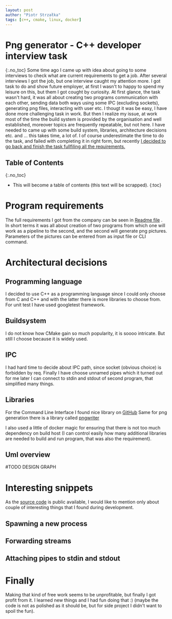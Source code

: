 ```yaml
---
layout: post
author: "Piotr Strzałka"
tags: [c++, cmake, linux, docker]
---
```

# Png generator - C++ developer interview task
{:.no_toc}
Some time ago I came up with idea about going to some interviews to check what are current requirements to get a job. After several interviews I got the job, but one interview caught my attention more. I got task to do and show future employer, at first I wasn't to happy to spend my leisure on this, but them I got cought by curiosity.
At first glance, the task wasn't hard, it was all about creating two programs communication with each other, sending data both ways using some IPC (excluding sockets), generating png files, interacting with user etc. I thougt it was be easy, I have done more challenging task in work. But then I realize my issue, at work most of the time the build system is provided by the organisation and well established, moreover topics are frequently repeatable, but not here. I have needed to came up with some build system, libraries, architecture decisions etc. and ... this takes time, a lot of. I of course underestimate the time to do the task, and failed with completing it in right form, but recently [I decided to go back and finish the task fullfiling all the requirements.](https://github.com/PiotrStrzalka/png_generator)

## Table of Contents
{:.no_toc}
* This will become a table of contents (this text will be scrapped).
{:toc}

# Program requirements
The full requirements I got from the company can be seen in [Readme file](https://github.com/PiotrStrzalka/png_generator#readme) .
In short terms it was all about creation of two programs from which one will work as a pipeline to the second, and the second will generate png pictures. Parameters of the pictures can be entered from as input file or CLI command.

# Architectural decisions

## Programming language 
I decided to use C++ as a programming language since I could only choose from C and C++ and with the latter there is more libraries to choose from. For unit test I have used googletest framework.

## Buildsystem
I do not know how CMake gain so much popularity, it is soooo intricate. But still I choose because it is widely used.  
## IPC
I had hard time to decide about IPC path, since socket (obvious choice) is forbidden by req. Finally I have choose unnamed pipes which it turned out for me later I can connect to stdin and stdout of second program, that simplified many things.

## Libraries
For the Command Line Interface I found nice library on [GitHub](https://github.com/daniele77/cli)
Same for png generation there is a library called [pngwriter](https://github.com/pngwriter/pngwriter)

I also used a little of docker magic for ensuring that there is not too much dependency on build host (I can control easily how many additional libraries are needed to build and run program, that was also the requirement).

## Uml overview
<span class="picture-missing">#TODO DESIGN GRAPH</span>


# Interesting snippets
As the [source code](https://github.com/PiotrStrzalka/png_generator) is public available, I would like to mention only about couple of interesting things that I found during development.

## Spawning a new process
## Forwarding streams

## Attaching pipes to stdin and stdout

# Finally
Making that kind of free work seems to be unprofitable, but finally I got profit from it. I learned new things and I had fun doing that :) (maybe the code is not as polished as it should be, but for side project I didn't want to spoil the fun).






